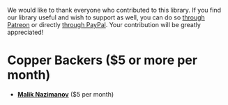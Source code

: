 We would like to thank everyone who contributed to this library. If you find our library useful and wish to support as well, you can do so [through Patreon](https://www.patreon.com/limonte) or directly [through PayPal](https://www.paypal.me/limonte/5eur). Your contribution will be greatly appreciated!


# Copper Backers ($5 or more per month)

- **[Malik Nazimanov](https://www.patreon.com/lantos)** ($5 per month)
